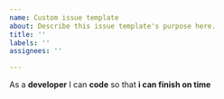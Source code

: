 ```yaml
---
name: Custom issue template
about: Describe this issue template's purpose here.
title: ''
labels: ''
assignees: ''

---
```


As a **developer** I can **code** so that **i can finish on time**
